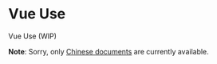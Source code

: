 # Vue Use

Vue Use (WIP)

**Note**: Sorry, only [Chinese documents](/vue-use/intro.html) are currently available.
